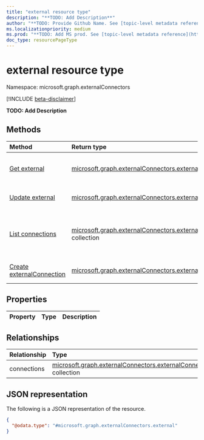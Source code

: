 ```yaml
---
title: "external resource type"
description: "**TODO: Add Description**"
author: "**TODO: Provide Github Name. See [topic-level metadata reference](https://msgo.azurewebsites.net/add/document/guidelines/metadata.html#topic-level-metadata)**"
ms.localizationpriority: medium
ms.prod: "**TODO: Add MS prod. See [topic-level metadata reference](https://msgo.azurewebsites.net/add/document/guidelines/metadata.html#topic-level-metadata)**"
doc_type: resourcePageType
---
```


# external resource type

Namespace: microsoft.graph.externalConnectors

[!INCLUDE [beta-disclaimer](../../includes/beta-disclaimer.md)]

**TODO: Add Description**

## Methods
|Method|Return type|Description|
|:---|:---|:---|
|[Get external](../api/externalconnectors-external-get.md)|[microsoft.graph.externalConnectors.external](../resources/externalconnectors-external.md)|Read the properties and relationships of an [external](../resources/externalconnectors-external.md) object.|
|[Update external](../api/externalconnectors-external-update.md)|[microsoft.graph.externalConnectors.external](../resources/externalconnectors-external.md)|Update the properties of an [external](../resources/externalconnectors-external.md) object.|
|[List connections](../api/externalconnectors-external-list-connections.md)|[microsoft.graph.externalConnectors.externalConnection](../resources/externalconnectors-externalconnection.md) collection|Get the externalConnection resources from the connections navigation property.|
|[Create externalConnection](../api/externalconnectors-external-post-connections.md)|[microsoft.graph.externalConnectors.externalConnection](../resources/externalconnectors-externalconnection.md)|Create a new externalConnection object.|

## Properties
|Property|Type|Description|
|:---|:---|:---|

## Relationships
|Relationship|Type|Description|
|:---|:---|:---|
|connections|[microsoft.graph.externalConnectors.externalConnection](../resources/externalconnectors-externalconnection.md) collection|**TODO: Add Description**|

## JSON representation
The following is a JSON representation of the resource.
<!-- {
  "blockType": "resource",
  "keyProperty": "id",
  "@odata.type": "microsoft.graph.externalConnectors.external",
  "openType": false
}
-->
``` json
{
  "@odata.type": "#microsoft.graph.externalConnectors.external"
}
```

